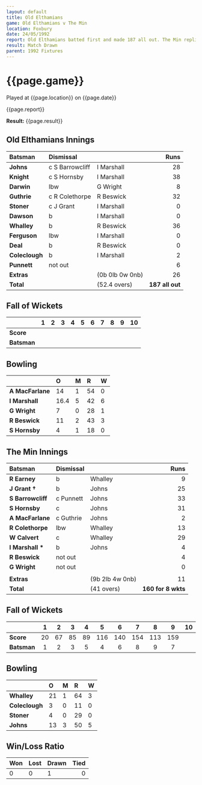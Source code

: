 ```yaml
---
layout: default
title: Old Elthamians
game: Old Elthamians v The Min
location: Foxbury
date: 24/05/1992
report: Old Elthamians batted first and made 187 all out. The Min replied with 160 for 8 wkts
result: Match Drawn
parent: 1992 Fixtures
---
```


# {{page.game}}

Played at {{page.location}} on {{page.date}}

{{page.report}}

**Result:** {{page.result}}

## Old Elthamians Innings

| Batsman | Dismissal |  | Runs |
|:---|:---|---|---:|
| **Johns** | c S Barrowcliff | I Marshall | 28 | 
| **Knight** | c S Hornsby | I Marshall | 38 | 
| **Darwin** | lbw | G Wright | 8 | 
| **Guthrie** | c R Colethorpe | R Beswick | 32 | 
| **Stoner** | c J Grant | I Marshall | 0 | 
| **Dawson** | b | I Marshall | 0 |
| **Whalley** | b | R Beswick | 36 | 
| **Ferguson** | lbw | I Marshall | 0 |
| **Deal** | b | R Beswick | 0 | 
| **Coleclough** | b | I Marshall |  2| 
| **Punnett** | not out |  | 6 |
| **Extras** | | (0b 0lb 0w 0nb) | 26 | 
| **Total** | | (52.4 overs) | **187 all out** | 

## Fall of Wickets

| | 1 | 2 | 3 | 4 | 5 | 6 | 7 | 8 | 9 | 10 |
|---|:---:|:---:|:---:|:---:|:---:|:---:|:---:|:---:|:---:|:---:|
| **Score** |  |  |  |  |  |  |  |  |  |  |
| **Batsman** |  |  |  |  |  |  |  |  |  |  |

## Bowling

| | O | M | R | W |
|---|:---|:---|:---|:---|
| **A MacFarlane** | 14 | 1 | 54 | 0 | 
| **I Marshall** | 16.4 | 5 | 42 | 6 | 
| **G Wright** | 7 | 0 | 28 | 1 | 
| **R Beswick** | 11 | 2 | 43 | 3 | 
| **S Hornsby** | 4 | 1 | 18 | 0 |

## The Min Innings

| Batsman | Dismissal |  | Runs |
|:---|:---|---|---:|
| **R Earney** | b | Whalley | 9 | 
| **J Grant &#8224;** | b | Johns | 25 | 
| **S Barrowcliff** | c Punnett | Johns | 33 | 
| **S Hornsby** | c | Johns | 31 | 
| **A MacFarlane** | c Guthrie | Johns | 2 | 
| **R Colethorpe** | lbw | Whalley | 13 | 
| **W Calvert** | c | Whalley | 29 | 
| **I Marshall &#42;** | b | Johns | 4 | 
| **R Beswick** | not out |  | 4 | 
| **G Wright** | not out |  | 0 | 
|  |  |  |  |
| **Extras** | | (9b 2lb 4w 0nb) | 11 | 
| **Total** | | (41 overs) | **160 for 8 wkts** | 

## Fall of Wickets

| | 1 | 2 | 3 | 4 | 5 | 6 | 7 | 8 | 9 | 10 |
|---|:---:|:---:|:---:|:---:|:---:|:---:|:---:|:---:|:---:|:---:|
| **Score** | 20 | 67 | 85 | 89 | 116 | 140 | 154 | 113 | 159 |  | 
| **Batsman** | 1 | 2 | 3 | 5 | 4 | 6 | 8 | 9 | 7 |  | 

## Bowling

| | O | M | R | W |
|---|:---|:---|:---|:---|
| **Whalley** | 21 | 1 | 64 | 3 | 
| **Coleclough** | 3 | 0 | 11 | 0 | 
| **Stoner** | 4 | 0 | 29 | 0 | 
| **Johns** | 13 | 3 | 50 | 5 | 

## Win/Loss Ratio

| Won | Lost | Drawn | Tied |
|:---|:---|:---|---:|
| 0 | 0 | 1 | 0 |